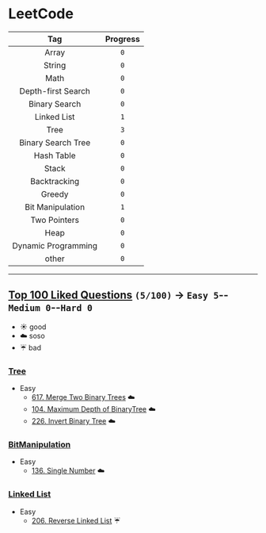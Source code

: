# LeetCode

| Tag | Progress | 
|:-:|:-:|
| Array | `0` |
| String | `0` |
| Math | `0` |
| Depth-first Search | `0` |
| Binary Search | `0` |
| Linked List | `1` |
| Tree | `3` |
| Binary Search Tree | `0` |
| Hash Table | `0` |
| Stack | `0` |
| Backtracking | `0` |
| Greedy | `0` |
| Bit Manipulation | `1` |
| Two Pointers | `0` |
| Heap | `0` |
| Dynamic Programming | `0` |
| other | `0` |

---

## [Top 100 Liked Questions](https://leetcode.com/problemset/top-100-liked-questions/) `(5/100)` → `Easy 5`--`Medium 0`--`Hard 0`

- :sunny: good
- :cloud: soso
- :umbrella: bad

### [Tree](https://github.com/Sho372/LeetCode/tree/master/src/Tree)

- Easy
    - [617. Merge Two Binary Trees](https://github.com/Sho372/LeetCode/blob/master/src/Tree/MergeTwoBinaryTrees_617.java) :cloud:
    - [104. Maximum Depth of BinaryTree](https://github.com/Sho372/LeetCode/blob/master/src/Tree/MaximumDepthOfBinaryTree_104.java) :cloud:
    - [226. Invert Binary Tree](https://github.com/Sho372/LeetCode/blob/master/src/Tree/InvertBinaryTree_226) :cloud:

### [BitManipulation](https://github.com/Sho372/LeetCode/tree/master/src/BitManipulation)

- Easy
    - [136. Single Number](https://github.com/Sho372/LeetCode/blob/master/src/BitManipulation/SingleNumber_136.java) :cloud:


### [Linked List](https://github.com/Sho372/LeetCode/tree/master/src/LinkedList)

- Easy
    - [206. Reverse Linked List](https://github.com/Sho372/LeetCode/blob/master/src/LinkedList/ReverseLinkedList_206.java) :umbrella: